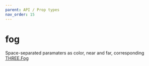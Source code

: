 ```yaml
---
parent: API / Prop types
nav_order: 15
---
```


# fog
Space-separated paramaters as color, near and far, corresponding [THREE.Fog](https://threejs.org/docs/#api/en/scenes/Fog)
